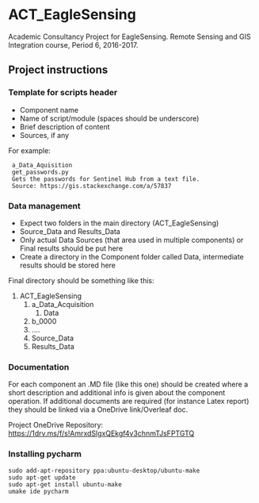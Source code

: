 # ACT_EagleSensing
Academic Consultancy Project for EagleSensing. Remote Sensing and GIS Integration course, Period 6, 2016-2017.

## Project instructions

### Template for scripts header

- Component name
- Name of script/module (spaces should be underscore)
- Brief description of content
- Sources, if any

For example:

     a_Data_Aquisition
     get_passwords.py
     Gets the passwords for Sentinel Hub from a text file.
     Source: https://gis.stackexchange.com/a/57837 

### Data management

- Expect two folders in the main directory (ACT_EagleSensing)
- Source_Data and Results_Data
- Only actual Data Sources (that area used in multiple components) or Final results should be put here
- Create a directory in the Component folder called Data, intermediate results should be stored here

Final directory should be something like this:

1. ACT_EagleSensing
    1. a_Data_Acquisition
        1. Data
    1. b_0000
    1. ....
    1. Source_Data
    1. Results_Data
    
 ### Documentation
 
 For each component an .MD file (like this one) should be created where a short description and additional info is given about the component operation.
 If additional documents are required (for instance Latex report) they should be linked via a OneDrive link/Overleaf doc.
 
 Project OneDrive Repository: https://1drv.ms/f/s!AmrxdSlgxQEkgf4v3chnmTJsFPTGTQ
 
 ### Installing pycharm

    sudo add-apt-repository ppa:ubuntu-desktop/ubuntu-make
    sudo apt-get update
    sudo apt-get install ubuntu-make
    umake ide pycharm

